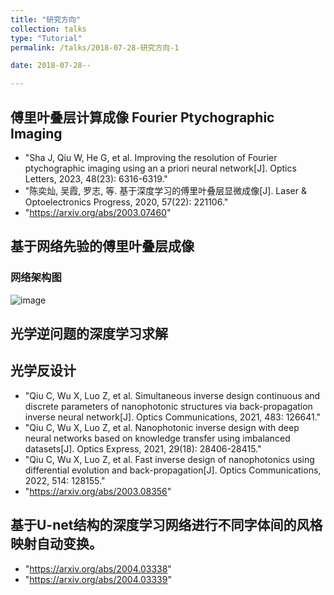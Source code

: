 ```yaml
---
title: "研究方向"
collection: talks
type: "Tutorial"
permalink: /talks/2018-07-28-研究方向-1

date: 2018-07-28--

---
```


## 傅里叶叠层计算成像 Fourier Ptychographic Imaging 

* "Sha J, Qiu W, He G, et al. Improving the resolution of Fourier ptychographic imaging using an a priori neural network[J]. Optics Letters, 2023, 48(23): 6316-6319."
* "陈奕灿, 吴霞, 罗志, 等. 基于深度学习的傅里叶叠层显微成像[J]. Laser & Optoelectronics Progress, 2020, 57(22): 221106."
* "https://arxiv.org/abs/2003.07460"


## 基于网络先验的傅里叶叠层成像
### 网络架构图
![image](http://abollo.github.io/images/fig1.jpg)

## 光学逆问题的深度学习求解

## 光学反设计



* "Qiu C, Wu X, Luo Z, et al. Simultaneous inverse design continuous and discrete parameters of nanophotonic structures via back-propagation inverse neural network[J]. Optics Communications, 2021, 483: 126641."
* "Qiu C, Wu X, Luo Z, et al. Nanophotonic inverse design with deep neural networks based on knowledge transfer using imbalanced datasets[J]. Optics Express, 2021, 29(18): 28406-28415."
* "Qiu C, Wu X, Luo Z, et al. Fast inverse design of nanophotonics using differential evolution and back-propagation[J]. Optics Communications, 2022, 514: 128155."
* "https://arxiv.org/abs/2003.08356"



## 基于U-net结构的深度学习网络进行不同字体间的风格映射自动变换。

* "https://arxiv.org/abs/2004.03338"
* "https://arxiv.org/abs/2004.03339"
